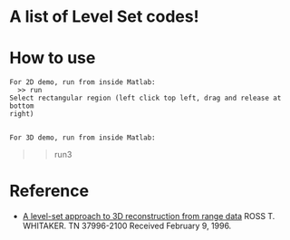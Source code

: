 # A list of Level Set codes!
# How to use
    For 2D demo, run from inside Matlab:
      >> run
    Select rectangular region (left click top left, drag and release at bottom
    right)


    For 3D demo, run from inside Matlab:
  >> run3
# Reference
* [A level-set approach to 3D reconstruction from range data](https://link.springer.com/content/pdf/10.1023%2FA%3A1008036829907.pdf) ROSS T. WHITAKER. TN 37996-2100 Received February 9, 1996.

